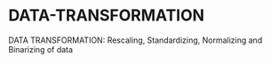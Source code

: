 # DATA-TRANSFORMATION
DATA TRANSFORMATION:  Rescaling, Standardizing,  Normalizing and Binarizing of data
